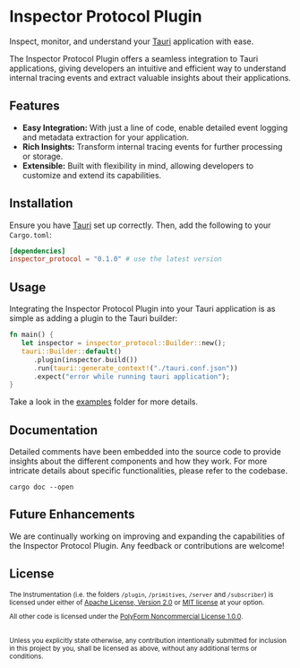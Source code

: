 # Inspector Protocol Plugin

Inspect, monitor, and understand your [Tauri](https://tauri.app) application with ease.

The Inspector Protocol Plugin offers a seamless integration to Tauri applications, giving developers an intuitive and efficient way to understand internal tracing events and extract valuable insights about their applications.

## Features
- **Easy Integration:** With just a line of code, enable detailed event logging and metadata extraction for your application.
- **Rich Insights:** Transform internal tracing events for further processing or storage.
- **Extensible:** Built with flexibility in mind, allowing developers to customize and extend its capabilities.

## Installation

Ensure you have [Tauri](https://tauri.app) set up correctly. Then, add the following to your `Cargo.toml`:

```toml
[dependencies]
inspector_protocol = "0.1.0" # use the latest version
```

## Usage

Integrating the Inspector Protocol Plugin into your Tauri application is as simple as adding a plugin to the Tauri builder:

```rust
fn main() {
   let inspector = inspector_protocol::Builder::new();
   tauri::Builder::default()
      .plugin(inspector.build())
      .run(tauri::generate_context!("./tauri.conf.json"))
      .expect("error while running tauri application");
}
```

Take a look in the [examples](./examples) folder for more details.

## Documentation

Detailed comments have been embedded into the source code to provide insights about the different components and how they work. For more intricate details about specific functionalities, please refer to the codebase.

```
cargo doc --open
```

## Future Enhancements

We are continually working on improving and expanding the capabilities of the Inspector Protocol Plugin. Any feedback or contributions are welcome!

## License

<sup>

The Instrumentation (i.e. the folders `/plugin`, `/primitives`, `/server` and `/subscriber`) is licensed under either
of [Apache License, Version 2.0](./LICENSES/Apache-2.0.md) or [MIT license](./LICENSES/MIT.md)  at your option.

All other code is licensed under the [PolyForm Noncommercial License 1.0.0](./LICENSES/Polyform-Noncommercial.md).

</sup>

<br>

<sub>
Unless you explicitly state otherwise, any contribution intentionally submitted
for inclusion in this project by you, shall be licensed as above, without any 
additional terms or conditions.
</sub>

